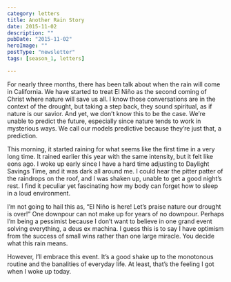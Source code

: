 ```yaml
---
category: letters
title: Another Rain Story
date: 2015-11-02
description: ""
pubDate: "2015-11-02"
heroImage: ""
postType: "newsletter"
tags: [season_1, letters]

---
```




For nearly three months, there has been talk about when the rain will come in California. We have started to treat El Niño as the second coming of Christ where nature will save us all. I know those conversations are in the context of the drought, but taking a step back, they sound spiritual, as if nature is our savior. And yet, we don’t know this to be the case. We’re unable to predict the future, especially since nature tends to work in mysterious ways. We call our models predictive because they’re just that, a prediction.

This morning, it started raining for what seems like the first time in a very long time. It rained earlier this year with the same intensity, but it felt like eons ago. I woke up early since I have a hard time adjusting to Daylight Savings Time, and it was dark all around me. I could hear the pitter patter of the raindrops on the roof, and I was shaken up, unable to get a good night’s rest. I find it peculiar yet fascinating how my body can forget how to sleep in a loud environment.

I’m not going to hail this as, “El Niño is here! Let’s praise nature our drought is over!” One downpour can not make up for years of no downpour. Perhaps I’m being a pessimist because I don’t want to believe in one grand event solving everything, a deus ex machina. I guess this is to say I have optimism from the success of small wins rather than one large miracle. You decide what this rain means.

However, I’ll embrace this event. It’s a good shake up to the monotonous routine and the banalities of everyday life. At least, that’s the feeling I got when I woke up today.  

